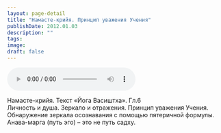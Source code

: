 ```yaml
---
layout: page-detail
title: "Намасте-крийя. Принцип уважения Учения"
publishDate: 2012.01.03
description: ""
tags:
image:
draft: false
---
```


<audio title="2012.01.03 - Намасте-крийя. Принцип уважения Учения.mp3" src="https://filer-api.advayta.org/v1.0/public/files/73924" controls=""></audio>

 Намасте-крийя. Текст «Йога Васиштха». Гл.6   
 Личность и душа. Зеркало и отражения. Принцип уважения Учения.  
 Обнаружение зеркала осознавания с помощью пятеричной формулы.  
 Анава-марга (путь эго) – это не путь садху.  

  
